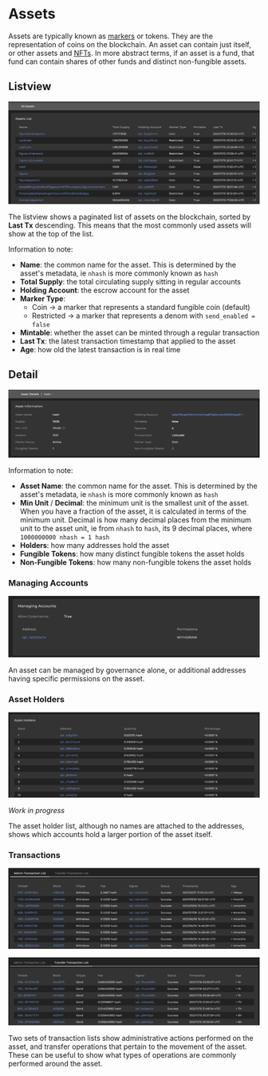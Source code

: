 # Assets

Assets are typically known as [markers](../../../modules/marker-module.md) or tokens. They are the representation of coins on the blockchain. An asset can contain just itself, or other assets and [NFTs](forthcoming/nfts.md). In more abstract terms, if an asset is a fund, that fund can contain shares of other funds and distinct non-fungible assets.&#x20;

## Listview

![A listview of assets on the blockchain](/img/explorer/asset-listview.png)

The listview shows a paginated list of assets on the blockchain, sorted by **Last Tx** descending. This means that the most commonly used assets will show at the top of the list.

Information to note:

- **Name**: the common name for the asset. This is determined by the asset's metadata, ie `nhash` is more commonly known as `hash`
- **Total Supply**: the total circulating supply sitting in regular accounts
- **Holding Account**: the escrow account for the asset
- **Marker Type**:&#x20;
  - Coin -> a marker that represents a standard fungible coin (default)
  - Restricted -> a marker that represents a denom with `send_enabled = false`
- **Mintable**: whether the asset can be minted through a regular transaction&#x20;
- **Last Tx**: the latest transaction timestamp that applied to the asset&#x20;
- **Age**: how old the latest transaction is in real time

## Detail

![Header asset information](/img/explorer/asset-detail.png)

Information to note:

- **Asset Name**: the common name for the asset. This is determined by the asset's metadata, ie `nhash` is more commonly known as `hash`
- **Min Unit** / **Decimal**: the minimum unit is the smallest unit of the asset. When you have a fraction of the asset, it is calculated in terms of the minimum unit. Decimal is how many decimal places from the minimum unit to the asset unit, ie from `nhash` to `hash`, its 9 decimal places, where `1000000000 nhash = 1 hash`
- **Holders**: how many addresses hold the asset
- **Fungible Tokens**: how many distinct fungible tokens the asset holds
- **Non-Fungible Tokens**: how many non-fungible tokens the asset holds

### Managing Accounts

![manage accounts page](/img/explorer/manage-accounts.png)

An asset can be managed by governance alone, or additional addresses having specific permissions on the asset.&#x20;

### Asset Holders

![asset holders page](/img/explorer/asset-holders.png)

_Work in progress_

The asset holder list, although no names are attached to the addresses, shows which accounts hold a larger portion of the asset itself.

### Transactions

![A list of transactions that perform administrative actions on the asset](/img/explorer/admin-actions.png)

![A list of transactions that perform transfer operations associated with the asset](/img/explorer/transfer-operations.png)

Two sets of transaction lists show administrative actions performed on the asset, and transfer operations that pertain to the movement of the asset. These can be useful to show what types of operations are commonly performed around the asset.
